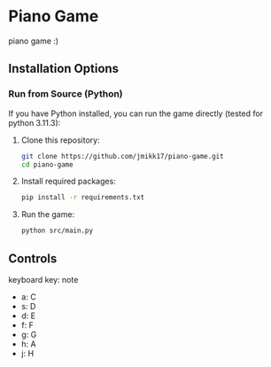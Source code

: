 # Piano Game

piano game :)

## Installation Options

### Run from Source (Python)
If you have Python installed, you can run the game directly (tested for python 3.11.3):

1. Clone this repository:
   ```bash
   git clone https://github.com/jmikk17/piano-game.git
   cd piano-game
   ```
2. Install required packages:
   ```bash
   pip install -r requirements.txt
   ```
4. Run the game:
   ```bash
   python src/main.py
   ```

## Controls
keyboard key: note
- a: C
- s: D
- d: E
- f: F
- g: G
- h: A
- j: H
